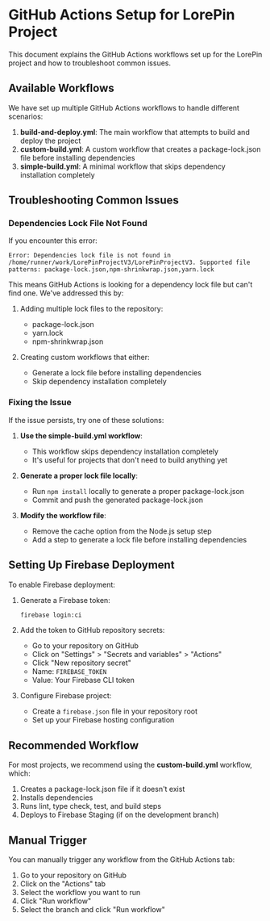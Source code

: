 # GitHub Actions Setup for LorePin Project

This document explains the GitHub Actions workflows set up for the LorePin project and how to troubleshoot common issues.

## Available Workflows

We have set up multiple GitHub Actions workflows to handle different scenarios:

1. **build-and-deploy.yml**: The main workflow that attempts to build and deploy the project
2. **custom-build.yml**: A custom workflow that creates a package-lock.json file before installing dependencies
3. **simple-build.yml**: A minimal workflow that skips dependency installation completely

## Troubleshooting Common Issues

### Dependencies Lock File Not Found

If you encounter this error:
```
Error: Dependencies lock file is not found in /home/runner/work/LorePinProjectV3/LorePinProjectV3. Supported file patterns: package-lock.json,npm-shrinkwrap.json,yarn.lock
```

This means GitHub Actions is looking for a dependency lock file but can't find one. We've addressed this by:

1. Adding multiple lock files to the repository:
   - package-lock.json
   - yarn.lock
   - npm-shrinkwrap.json

2. Creating custom workflows that either:
   - Generate a lock file before installing dependencies
   - Skip dependency installation completely

### Fixing the Issue

If the issue persists, try one of these solutions:

1. **Use the simple-build.yml workflow**:
   - This workflow skips dependency installation completely
   - It's useful for projects that don't need to build anything yet

2. **Generate a proper lock file locally**:
   - Run `npm install` locally to generate a proper package-lock.json
   - Commit and push the generated package-lock.json

3. **Modify the workflow file**:
   - Remove the cache option from the Node.js setup step
   - Add a step to generate a lock file before installing dependencies

## Setting Up Firebase Deployment

To enable Firebase deployment:

1. Generate a Firebase token:
   ```bash
   firebase login:ci
   ```

2. Add the token to GitHub repository secrets:
   - Go to your repository on GitHub
   - Click on "Settings" > "Secrets and variables" > "Actions"
   - Click "New repository secret"
   - Name: `FIREBASE_TOKEN`
   - Value: Your Firebase CLI token

3. Configure Firebase project:
   - Create a `firebase.json` file in your repository root
   - Set up your Firebase hosting configuration

## Recommended Workflow

For most projects, we recommend using the **custom-build.yml** workflow, which:

1. Creates a package-lock.json file if it doesn't exist
2. Installs dependencies
3. Runs lint, type check, test, and build steps
4. Deploys to Firebase Staging (if on the development branch)

## Manual Trigger

You can manually trigger any workflow from the GitHub Actions tab:

1. Go to your repository on GitHub
2. Click on the "Actions" tab
3. Select the workflow you want to run
4. Click "Run workflow"
5. Select the branch and click "Run workflow"